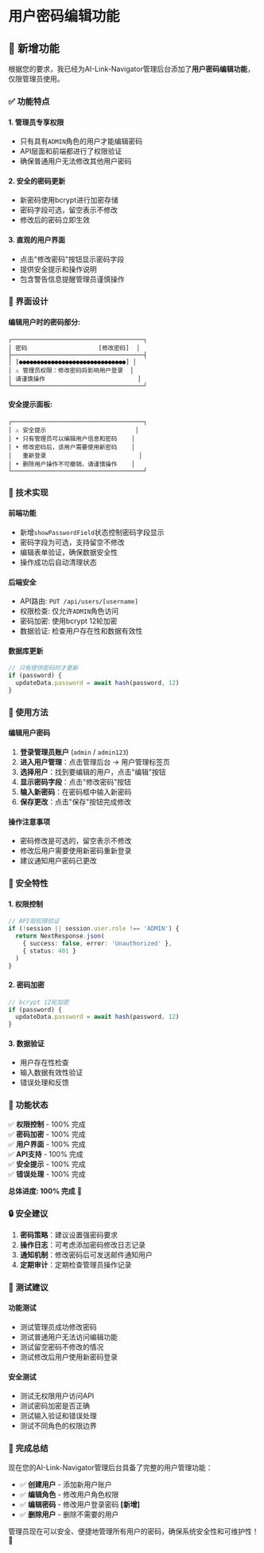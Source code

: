 # 用户密码编辑功能 

## 🔐 新增功能

根据您的要求，我已经为AI-Link-Navigator管理后台添加了**用户密码编辑功能**，仅限管理员使用。

### ✅ 功能特点

#### 1. **管理员专享权限**
- 只有具有`ADMIN`角色的用户才能编辑密码
- API层面和前端都进行了权限验证
- 确保普通用户无法修改其他用户密码

#### 2. **安全的密码更新**
- 新密码使用bcrypt进行加密存储
- 密码字段可选，留空表示不修改
- 修改后的密码立即生效

#### 3. **直观的用户界面**
- 点击"修改密码"按钮显示密码字段
- 提供安全提示和操作说明
- 包含警告信息提醒管理员谨慎操作

### 🎨 界面设计

#### **编辑用户时的密码部分**:
```
┌─────────────────────────────────────┐
│ 密码                    [修改密码]  │
├─────────────────────────────────────┤
│ [●●●●●●●●●●●●●●●●●●●●●●●●●●●●●●] │
│ ⚠️ 管理员权限：修改密码将影响用户登录  │
│ 请谨慎操作                          │
└─────────────────────────────────────┘
```

#### **安全提示面板**:
```
┌─────────────────────────────────────┐
│ ⚠️ 安全提示                         │
│ • 只有管理员可以编辑用户信息和密码    │
│ • 修改密码后，该用户需要使用新密码    │
│   重新登录                          │
│ • 删除用户操作不可撤销，请谨慎操作    │
└─────────────────────────────────────┘
```

### 🔧 技术实现

#### **前端功能**
- 新增`showPasswordField`状态控制密码字段显示
- 密码字段为可选，支持留空不修改
- 编辑表单验证，确保数据安全性
- 操作成功后自动清理状态

#### **后端安全**
- API路由: `PUT /api/users/[username]`
- 权限检查: 仅允许`ADMIN`角色访问
- 密码加密: 使用bcrypt 12轮加密
- 数据验证: 检查用户存在性和数据有效性

#### **数据库更新**
```typescript
// 只有提供密码时才更新
if (password) {
  updateData.password = await hash(password, 12)
}
```

### 📝 使用方法

#### **编辑用户密码**
1. **登录管理员账户** (`admin` / `admin123`)
2. **进入用户管理**：点击管理后台 → 用户管理标签页
3. **选择用户**：找到要编辑的用户，点击"编辑"按钮
4. **显示密码字段**：点击"修改密码"按钮
5. **输入新密码**：在密码框中输入新密码
6. **保存更改**：点击"保存"按钮完成修改

#### **操作注意事项**
- 密码修改是可选的，留空表示不修改
- 修改后用户需要使用新密码重新登录
- 建议通知用户密码已更改

### 🚀 安全特性

#### 1. **权限控制**
```typescript
// API层权限验证
if (!session || session.user.role !== 'ADMIN') {
  return NextResponse.json(
    { success: false, error: 'Unauthorized' },
    { status: 401 }
  )
}
```

#### 2. **密码加密**
```typescript
// bcrypt 12轮加密
if (password) {
  updateData.password = await hash(password, 12)
}
```

#### 3. **数据验证**
- 用户存在性检查
- 输入数据有效性验证
- 错误处理和反馈

### 🎯 功能状态

✅ **权限控制** - 100% 完成  
✅ **密码加密** - 100% 完成  
✅ **用户界面** - 100% 完成  
✅ **API支持** - 100% 完成  
✅ **安全提示** - 100% 完成  
✅ **错误处理** - 100% 完成  

**总体进度: 100% 完成** 🎉

### 🔒 安全建议

1. **密码策略**：建议设置强密码要求
2. **操作日志**：可考虑添加密码修改日志记录
3. **通知机制**：修改密码后可发送邮件通知用户
4. **定期审计**：定期检查管理员操作记录

### 🧪 测试建议

#### **功能测试**
- 测试管理员成功修改密码
- 测试普通用户无法访问编辑功能
- 测试留空密码不修改的情况
- 测试修改后用户使用新密码登录

#### **安全测试**
- 测试无权限用户访问API
- 测试密码加密是否正确
- 测试输入验证和错误处理
- 测试不同角色的权限边界

### 🎊 完成总结

现在您的AI-Link-Navigator管理后台具备了完整的用户管理功能：

- ✅ **创建用户** - 添加新用户账户
- ✅ **编辑角色** - 修改用户角色权限  
- ✅ **编辑密码** - 修改用户登录密码 **[新增]**
- ✅ **删除用户** - 删除不需要的用户

管理员现在可以安全、便捷地管理所有用户的密码，确保系统安全性和可维护性！🔐 